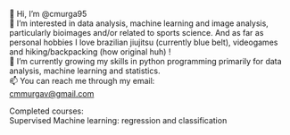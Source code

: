 👋 Hi, I’m @cmurga95 <br />
👀 I’m interested in data analysis, machine learning and image analysis, particularly bioimages and/or related to sports science. And as far as personal hobbies I love brazilian jiujitsu (currently blue belt), videogames and hiking/backpacking (how original huh) ! <br />
🌱 I’m currently growing my skills in python programming primarily for data analysis, machine learning and statistics. <br />
📫 You can reach me through my email: <br />
    cmmurgav@gmail.com

Completed courses:<br />
Supervised Machine learning: regression and classification <br />
